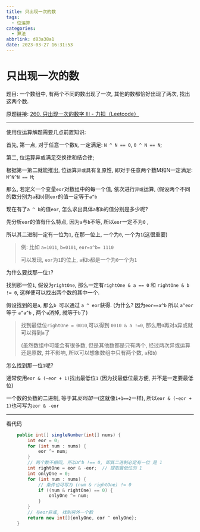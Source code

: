 ```yaml
---
title: 只出现一次的数
tags:
  - 位运算
categories:
  - 算法
abbrlink: d83a38a1
date: 2023-03-27 16:31:53
---
```


# 只出现一次的数

题目: 一个数组中, 有两个不同的数出现了一次, 其他的数都恰好出现了两次, 找出这两个数.

原题链接: [260. 只出现一次的数字 III - 力扣（Leetcode）](https://leetcode.cn/problems/single-number-iii/)



---

使用位运算解题需要几点前置知识:

首先, 第一点, 对于任意一个数`N`, 一定满足: `N ^ N == 0`, `0 ^ N == N`;

第二, 位运算异或满足交换律和结合律;

根据第一第二就能推出, 位运算`异或`具有复原性, 即对于任意两个数M和N一定满足: `M^N^N == M`;



那么, 若定义一个变量`eor`对数组中的每一个值, 依次进行`异或`运算, (假设两个不同的数分别为`a`和`b`)则`eor`的值一定等于`a^b`



现在有了`a ^ b`的值`eor`, 怎么求出具体`a`和`b`的值分别是多少呢?

先分析`eor`的值有什么特点, 因为`a`与`b`不等, 所以`eor`一定不为`0` , 

所以其二进制一定有一位为`1`, 在那一位上, 一个为`0`, 一个为`1`(这很重要)

> 例: 比如 `a=1011`, `b=0101`, `eor=a^b= 1110`
>
> 可以发现, `eor`为`1`的位上, `a`和`b`都是一个为`0`一个为`1`

为什么要找那一位`1`? 

找到那一位`1`,  假设为`rightOne`, 那么一定有`rightOne & a == 0` 和 `rightOne & b != 0`, 这样便可以找出两个数的其中一个.

假设找到的是`a`, 那么`b `可以通过 `a ^ eor`获得. (为什么? 因为`eor==a^b` 所以 `a^eor`等于 `a^a^b` , 两个`a`消掉, 就等于`b`了)

> 找到最低位`rightOne = 0010`,可以得到 `0010 & a !=0`, 那么用`0`再对`a`异或就可以得到`a`了
>
> (虽然数组中可能会有很多数, 但是其他数都是只有两个, 经过两次异或运算还是原数, 并不影响, 所以可以想象数组中只有两个数, `a`和`b`)

怎么找到那一位`1`呢? 

通常使用`eor & (~eor + 1)`找出最低位`1` (因为找最低位最方便, 并不是一定要最低位)

一个数的负数的二进制, 等于其*反码加一*(这就像`1+1==2`一样), 所以`eor & (~eor + 1)`也可写为`eor & -eor`

---

看代码

```java
    public int[] singleNumber(int[] nums) {
        int eor = 0;
        for (int num : nums) {
            eor ^= num;
        }
        // 两个数不相同, 所以a^b !== 0, 即其二进制必定有一位 是 1
        int rightOne = eor & -eor;  // 提取最低位的 1
        int onlyOne = 0;
        for (int num : nums) {
            // 条件也可写为 (num & rightOne) != 0
            if ((num & rightOne) == 0) {
                onlyOne ^= num;
            }
        }
        // 与eor异或, 找到另外一个数
        return new int[]{onlyOne, eor ^ onlyOne};
    }
```

